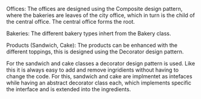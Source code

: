 Offices:
The offices are designed using the Composite design pattern, where the bakeries are leaves of the city office, which in turn is the child of the central office. The central office forms the root.

Bakeries:
The different bakery types inhert from the Bakery class.

Products (Sandwich, Cake):
The products can be enhanced with the different toppings, this is designed using the Decorator design pattern.

For the sandwich and cake classes a decorator design pattern is used. Like this it is always easy to add and remove ingridients without having to change the code.
For this, sandwich and cake are implmentet as intefaces while having an abstract decorator class each, which implements specific the interface and is extended into the ingredients.
